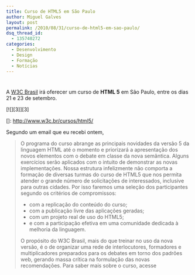 ```yaml
---
title: Curso de HTML5 em São Paulo
author: Miguel Galves
layout: post
permalink: /2010/08/31/curso-de-html5-em-sao-paulo/
dsq_thread_id:
  - 135740272
categories:
  - Desenvolvimento
  - Design
  - Formação
  - Notícias
---
```

# 

A [W3C Brasil][1] irá oferecer um curso de **HTML 5** em São Paulo, entre os dias 21 e 23 de setembro.

 [1]: http://www.w3c.br/

[![][3]][3]

 []: http://www.w3c.br/cursos/html5/

Segundo um email que eu recebi ontem, 
> O programa do curso abrange as principais novidades da versão 5 da linguagem HTML até o momento e priorizará a apresentação dos novos elementos com o debate em classe da nova semântica. Alguns exercícios serão aplicados com o intuito de demonstrar as novas implementações. Nossa estrutura infelizmente não comporta a formação de diversas turmas do curso de HTML5 que nos permita atender o grande número de solicitações de interessados, inclusive para outras cidades. Por isso faremos uma seleção dos participantes segundo os critérios de compromissos: 
> *   com a replicação do conteúdo do curso;
> *   com a publicação livre das aplicações geradas;
> *   com um projeto real de uso do HTML5;
> *   e com a participação efetiva em uma comunidade dedicada à melhoria da linguagem.
> 
> O propósito do W3C Brasil, mais do que treinar no uso da nova versão, é o de organizar uma rede de interlocutores, formadores e multiplicadores preparados para os debates em torno dos padrões web, gerando massa crítica na formulação das novas recomendações. Para saber mais sobre o curso, acesse 